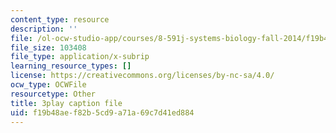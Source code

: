 ```yaml
---
content_type: resource
description: ''
file: /ol-ocw-studio-app/courses/8-591j-systems-biology-fall-2014/f19b48aef82b5cd9a71a69c7d41ed884_cT855rpX8bc.vtt
file_size: 103408
file_type: application/x-subrip
learning_resource_types: []
license: https://creativecommons.org/licenses/by-nc-sa/4.0/
ocw_type: OCWFile
resourcetype: Other
title: 3play caption file
uid: f19b48ae-f82b-5cd9-a71a-69c7d41ed884
---
```

